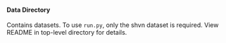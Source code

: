 #### Data Directory
Contains datasets. To use `run.py`, only the shvn dataset is required. View README in top-level directory for details.
